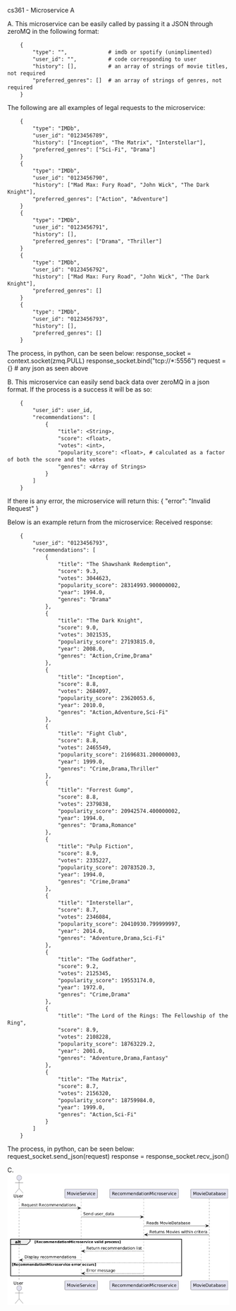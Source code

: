 cs361 - Microservice A

A.
This microservice can be easily called by passing it a JSON through zeroMQ in the following format:
```
    {
        "type": "",             # imdb or spotify (unimplimented)
        "user_id": "",          # code corresponding to user
        "history": [],          # an array of strings of movie titles, not required
        "preferred_genres": []  # an array of strings of genres, not required
    }
```
The following are all examples of legal requests to the microservice:
```
    {
        "type": "IMDb",
        "user_id": "0123456789",
        "history": ["Inception", "The Matrix", "Interstellar"],
        "preferred_genres": ["Sci-Fi", "Drama"]
    }
    {
        "type": "IMDb",
        "user_id": "0123456790",
        "history": ["Mad Max: Fury Road", "John Wick", "The Dark Knight"],
        "preferred_genres": ["Action", "Adventure"]
    }
    {
        "type": "IMDb",
        "user_id": "0123456791",
        "history": [],
        "preferred_genres": ["Drama", "Thriller"]
    }
    {
        "type": "IMDb",
        "user_id": "0123456792",
        "history": ["Mad Max: Fury Road", "John Wick", "The Dark Knight"],
        "preferred_genres": []
    }
    {
        "type": "IMDb",
        "user_id": "0123456793",
        "history": [],
        "preferred_genres": []
    }
```
The process, in python, can be seen below:
    response_socket = context.socket(zmq.PULL)
    response_socket.bind("tcp://*:5556")
    request = {} # any json as seen above


B.
This microservice can easily send back data over zeroMQ in a json format.
If the process is a success it will be as so:
```
    {
        "user_id": user_id,
        "recommendations": [
            {
                "title": <String>,
                "score": <float>,
                "votes": <int>,
                "popularity_score": <float>, # calculated as a factor of both the score and the votes
                "genres": <Array of Strings>
            }
        ]
    }
```
If there is any error, the microservice will return this:
    {
        "error": "Invalid Request"
    }

Below is an example return from the microservice:
Received response:
```
    {
        "user_id": "0123456793",
        "recommendations": [
            {
                "title": "The Shawshank Redemption",
                "score": 9.3,
                "votes": 3044623,
                "popularity_score": 28314993.900000002,      
                "year": 1994.0,
                "genres": "Drama"
            },
            {
                "title": "The Dark Knight",
                "score": 9.0,
                "votes": 3021535,
                "popularity_score": 27193815.0,
                "year": 2008.0,
                "genres": "Action,Crime,Drama"
            },
            {
                "title": "Inception",
                "score": 8.8,
                "votes": 2684097,
                "popularity_score": 23620053.6,
                "year": 2010.0,
                "genres": "Action,Adventure,Sci-Fi"
            },
            {
                "title": "Fight Club",
                "score": 8.8,
                "votes": 2465549,
                "popularity_score": 21696831.200000003,      
                "year": 1999.0,
                "genres": "Crime,Drama,Thriller"
            },
            {
                "title": "Forrest Gump",
                "score": 8.8,
                "votes": 2379838,
                "popularity_score": 20942574.400000002,      
                "year": 1994.0,
                "genres": "Drama,Romance"
            },
            {
                "title": "Pulp Fiction",
                "score": 8.9,
                "votes": 2335227,
                "popularity_score": 20783520.3,
                "year": 1994.0,
                "genres": "Crime,Drama"
            },
            {
                "title": "Interstellar",
                "score": 8.7,
                "votes": 2346084,
                "popularity_score": 20410930.799999997,      
                "year": 2014.0,
                "genres": "Adventure,Drama,Sci-Fi"
            },
            {
                "title": "The Godfather",
                "score": 9.2,
                "votes": 2125345,
                "popularity_score": 19553174.0,
                "year": 1972.0,
                "genres": "Crime,Drama"
            },
            {
                "title": "The Lord of the Rings: The Fellowship of the Ring",
                "score": 8.9,
                "votes": 2108228,
                "popularity_score": 18763229.2,
                "year": 2001.0,
                "genres": "Adventure,Drama,Fantasy"
            },
            {
                "title": "The Matrix",
                "score": 8.7,
                "votes": 2156320,
                "popularity_score": 18759984.0,
                "year": 1999.0,
                "genres": "Action,Sci-Fi"
            }
        ]
    }
```
The process, in python, can be seen below:
request_socket.send_json(request)
response = response_socket.recv_json()

C.
![UML Sequence Diagram](UML.png)
